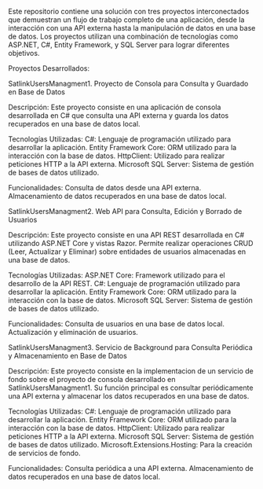 Este repositorio contiene una solución con tres proyectos interconectados que demuestran un flujo de trabajo completo de una aplicación, desde la interacción con una API externa hasta la manipulación de datos en una base de datos.
Los proyectos utilizan una combinación de tecnologías como ASP.NET, C#, Entity Framework, y SQL Server para lograr diferentes objetivos.

Proyectos Desarrollados:

SatlinkUsersManagment1. Proyecto de Consola para Consulta y Guardado en Base de Datos

Descripción:
Este proyecto consiste en una aplicación de consola desarrollada en C# que consulta una API externa y guarda los datos recuperados en una base de datos local.

Tecnologías Utilizadas:
C#: Lenguaje de programación utilizado para desarrollar la aplicación.
Entity Framework Core: ORM utilizado para la interacción con la base de datos.
HttpClient: Utilizado para realizar peticiones HTTP a la API externa.
Microsoft SQL Server: Sistema de gestión de bases de datos utilizado.

Funcionalidades:
Consulta de datos desde una API externa.
Almacenamiento de datos recuperados en una base de datos local.



SatlinkUsersManagment2. Web API para Consulta, Edición y Borrado de Usuarios

Descripción:
Este proyecto consiste en una API REST desarrollada en C# utilizando ASP.NET Core y vistas Razor. Permite realizar operaciones CRUD (Leer, Actualizar y Eliminar) sobre entidades de usuarios almacenadas en una base de datos.

Tecnologías Utilizadas:
ASP.NET Core: Framework utilizado para el desarrollo de la API REST.
C#: Lenguaje de programación utilizado para desarrollar la aplicación.
Entity Framework Core: ORM utilizado para la interacción con la base de datos.
Microsoft SQL Server: Sistema de gestión de bases de datos utilizado.

Funcionalidades:
Consulta de usuarios en una base de datos local.
Actualización y eliminación de usuarios.



SatlinkUsersManagment3. Servicio de Background para Consulta Periódica y Almacenamiento en Base de Datos

Descripción:
Este proyecto consiste en la implementacion de un servicio de fondo sobre el proyecto de consola desarrollado en SatlinkUsersManagment1. Su función principal es consultar periódicamente una API externa y almacenar los datos recuperados en una base de datos.

Tecnologías Utilizadas:
C#: Lenguaje de programación utilizado para desarrollar la aplicación.
Entity Framework Core: ORM utilizado para la interacción con la base de datos.
HttpClient: Utilizado para realizar peticiones HTTP a la API externa.
Microsoft SQL Server: Sistema de gestión de bases de datos utilizado.
Microsoft.Extensions.Hosting: Para la creación de servicios de fondo.

Funcionalidades:
Consulta periódica a una API externa.
Almacenamiento de datos recuperados en una base de datos local.
